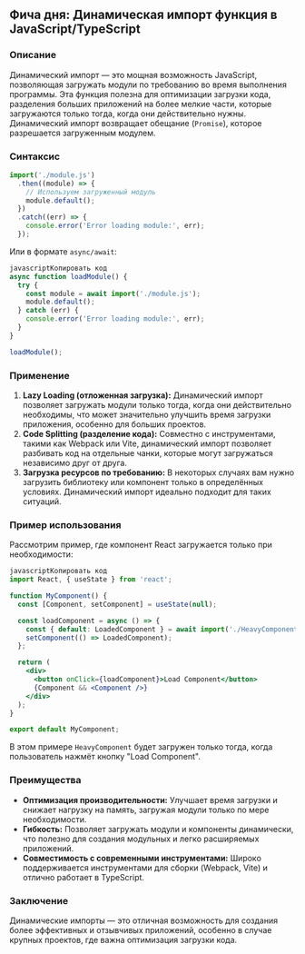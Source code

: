 ## Фича дня: Динамическая импорт функция в JavaScript/TypeScript

### Описание

Динамический импорт — это мощная возможность JavaScript, позволяющая загружать модули по требованию во время выполнения программы. Эта функция полезна для оптимизации загрузки кода, разделения больших приложений на более мелкие части, которые загружаются только тогда, когда они действительно нужны. Динамический импорт возвращает обещание (`Promise`), которое разрешается загруженным модулем.

### Синтаксис

```javascript
import('./module.js')
  .then((module) => {
    // Используем загруженный модуль
    module.default();
  })
  .catch((err) => {
    console.error('Error loading module:', err);
  });

```

Или в формате `async/await`:

```jsx
javascriptКопировать код
async function loadModule() {
  try {
    const module = await import('./module.js');
    module.default();
  } catch (err) {
    console.error('Error loading module:', err);
  }
}

loadModule();

```

### Применение

1. **Lazy Loading (отложенная загрузка):**
Динамический импорт позволяет загружать модули только тогда, когда они действительно необходимы, что может значительно улучшить время загрузки приложения, особенно для больших проектов.
2. **Code Splitting (разделение кода):**
Совместно с инструментами, такими как Webpack или Vite, динамический импорт позволяет разбивать код на отдельные чанки, которые могут загружаться независимо друг от друга.
3. **Загрузка ресурсов по требованию:**
В некоторых случаях вам нужно загрузить библиотеку или компонент только в определённых условиях. Динамический импорт идеально подходит для таких ситуаций.

### Пример использования

Рассмотрим пример, где компонент React загружается только при необходимости:

```jsx
javascriptКопировать код
import React, { useState } from 'react';

function MyComponent() {
  const [Component, setComponent] = useState(null);

  const loadComponent = async () => {
    const { default: LoadedComponent } = await import('./HeavyComponent');
    setComponent(() => LoadedComponent);
  };

  return (
    <div>
      <button onClick={loadComponent}>Load Component</button>
      {Component && <Component />}
    </div>
  );
}

export default MyComponent;

```

В этом примере `HeavyComponent` будет загружен только тогда, когда пользователь нажмёт кнопку "Load Component".

### Преимущества

- **Оптимизация производительности:** Улучшает время загрузки и снижает нагрузку на память, загружая модули только по мере необходимости.
- **Гибкость:** Позволяет загружать модули и компоненты динамически, что полезно для создания модульных и легко расширяемых приложений.
- **Совместимость с современными инструментами:** Широко поддерживается инструментами для сборки (Webpack, Vite) и отлично работает в TypeScript.

### Заключение

Динамические импорты — это отличная возможность для создания более эффективных и отзывчивых приложений, особенно в случае крупных проектов, где важна оптимизация загрузки кода.
